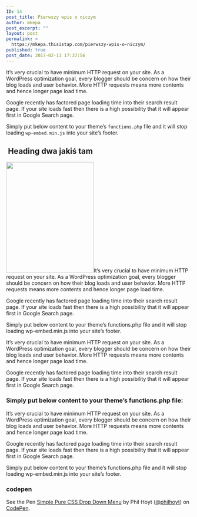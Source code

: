 ```yaml
---
ID: 14
post_title: Pierwszy wpis o niczym
author: mkepa
post_excerpt: ""
layout: post
permalink: >
  https://mkepa.thisistap.com/pierwszy-wpis-o-niczym/
published: true
post_date: 2017-02-13 17:37:56
---
```

It’s very crucial to have minimum HTTP request on your site. As a WordPress optimization goal, every blogger should be concern on how their blog loads and user behavior. More HTTP requests means more contents and hence longer page load time.

Google recently has factored page loading time into their search result page. If your site loads fast then there is a high possibility that it will appear first in Google Search page.

Simply put below content to your theme’s <code>functions.php</code> file and it will stop loading <code>wp-embed.min.js</code> into your site’s footer.

<!--more-->
<h2 id="crayon-58a1575f5a89a355881221" class="crayon-syntax crayon-theme-neon crayon-font-consolas crayon-os-pc print-yes notranslate" data-settings=" no-popup minimize scroll-mouseover disable-anim"> Heading dwa jakiś tam</h2>
<img class="alignleft size-medium wp-image-15" src="https://mkepa.thisistap.com/wp-content/uploads/2017/02/20140819_150528_Android-238x300.jpg" alt="" width="238" height="300" />It’s very crucial to have minimum HTTP request on your site. As a WordPress optimization goal, every blogger should be concern on how their blog loads and user behavior. More HTTP requests means more contents and hence longer page load time.

Google recently has factored page loading time into their search result page. If your site loads fast then there is a high possibility that it will appear first in Google Search page.

Simply put below content to your theme’s functions.php file and it will stop loading wp-embed.min.js into your site’s footer.

It’s very crucial to have minimum HTTP request on your site. As a WordPress optimization goal, every blogger should be concern on how their blog loads and user behavior. More HTTP requests means more contents and hence longer page load time.

Google recently has factored page loading time into their search result page. If your site loads fast then there is a high possibility that it will appear first in Google Search page.
<h3>Simply put below content to your theme’s functions.php file:</h3>
It’s very crucial to have minimum HTTP request on your site. As a WordPress optimization goal, every blogger should be concern on how their blog loads and user behavior. More HTTP requests means more contents and hence longer page load time.

Google recently has factored page loading time into their search result page. If your site loads fast then there is a high possibility that it will appear first in Google Search page.

Simply put below content to your theme’s functions.php file and it will stop loading wp-embed.min.js into your site’s footer.
<h3>codepen</h3>
<p class="codepen" data-height="265" data-theme-id="dark" data-slug-hash="ujHzd" data-default-tab="html" data-user="philhoyt" data-embed-version="2" data-pen-title="Simple Pure CSS Drop Down Menu">See the Pen <a href="https://codepen.io/philhoyt/pen/ujHzd/">Simple Pure CSS Drop Down Menu</a> by Phil Hoyt (<a href="http://codepen.io/philhoyt">@philhoyt</a>) on <a href="http://codepen.io">CodePen</a>.</p>
<script async src="https://production-assets.codepen.io/assets/embed/ei.js"></script>